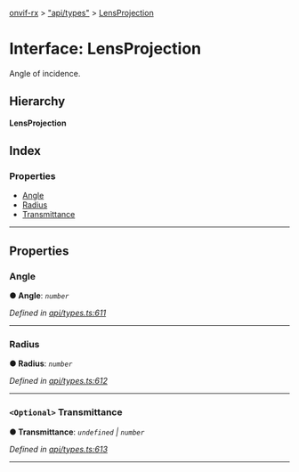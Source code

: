 [onvif-rx](../README.md) > ["api/types"](../modules/_api_types_.md) > [LensProjection](../interfaces/_api_types_.lensprojection.md)

# Interface: LensProjection

Angle of incidence.

## Hierarchy

**LensProjection**

## Index

### Properties

* [Angle](_api_types_.lensprojection.md#angle)
* [Radius](_api_types_.lensprojection.md#radius)
* [Transmittance](_api_types_.lensprojection.md#transmittance)

---

## Properties

<a id="angle"></a>

###  Angle

**● Angle**: *`number`*

*Defined in [api/types.ts:611](https://github.com/patrickmichalina/onvif-rx/blob/f117e44/src/api/types.ts#L611)*

___
<a id="radius"></a>

###  Radius

**● Radius**: *`number`*

*Defined in [api/types.ts:612](https://github.com/patrickmichalina/onvif-rx/blob/f117e44/src/api/types.ts#L612)*

___
<a id="transmittance"></a>

### `<Optional>` Transmittance

**● Transmittance**: *`undefined` \| `number`*

*Defined in [api/types.ts:613](https://github.com/patrickmichalina/onvif-rx/blob/f117e44/src/api/types.ts#L613)*

___

